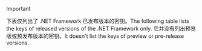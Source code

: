 
> [!IMPORTANT]
> <span data-ttu-id="e31d6-101">下表仅列出了 .NET Framework 已发布版本的密钥。</span><span class="sxs-lookup"><span data-stu-id="e31d6-101">The following table lists the keys of released versions of the .NET Framework only.</span></span> <span data-ttu-id="e31d6-102">它并没有列出预览版或预发布版本的密钥。</span><span class="sxs-lookup"><span data-stu-id="e31d6-102">It doesn't list the keys of preview or pre-release versions.</span></span>
